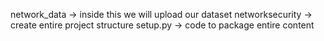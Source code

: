 network_data -> inside this we will upload our dataset
networksecurity -> create entire project structure
setup.py -> code to package entire content
